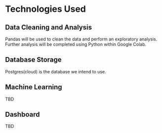 # Technologies Used
## Data Cleaning and Analysis
Pandas will be used to clean the data and perform an exploratory analysis. Further analysis will be completed using Python within Google Colab.

## Database Storage
Postgres(cloud) is the database we intend to use. 

## Machine Learning
TBD

## Dashboard
TBD